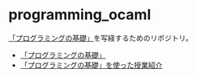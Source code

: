 # programming_ocaml

[「プログラミングの基礎」](http://pllab.is.ocha.ac.jp/~asai/book/Top.html)を写経するためのリポジトリ。

- [「プログラミングの基礎」](http://pllab.is.ocha.ac.jp/~asai/book/Top.html)
- [「プログラミングの基礎」を使った授業紹介](http://pllab.is.ocha.ac.jp/~asai/book-mov/)
